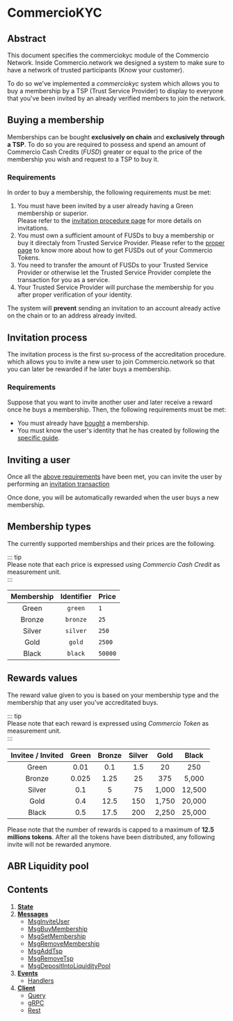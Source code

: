 <!--
order: 0
title: Commerciokyc Overview
parent:
  title: "commerciokyc"
-->

# CommercioKYC 

## Abstract

This document specifies the commerciokyc module of the Commercio Network.
Inside Commercio.network we designed a system to make sure to have a network of trusted participants (Know your customer).

To do so we've implemented a *commerciokyc* system which allows you to buy a membership by a TSP (Trust Service Provider) to display to everyone that you've been invited by an already verified members to join the network. 

## Buying a membership
Memberships can be bought **exclusively on chain** and **exclusively through a TSP**. 
To do so you are required to possess and spend an amount of Commercio Cash Credits (*FUSD*) greater or 
equal to the price of the membership you wish and request to a TSP to buy it. 

### Requirements
In order to buy a membership, the following requirements must be met: 

1. You must have been invited by a user already having a Green membership or superior.  
   Please refer to the [invitation procedure page](#invitation-process) 
   for more details on invitations. 
2. You must own a sufficient amount of FUSDs to buy a membership or buy it directaly from Trusted Service Provider. 
   Please refer to the [proper page](../commerciomint/README.md) to know more about how to get FUSDs out of your Commercio Tokens.
3. You need to transfer the amount of FUSDs to your Trusted Service Provider or otherwise let the Trusted Service Provider complete the transaction for you as a service.
4. Your Trusted Service Provider will purchase the membership for you after proper verification of your identity.
   
The system will **prevent** sending an invitation to an account already active on the chain or to an address already invited.

## Invitation process
The invitation process is the first su-process of the accreditation procedure. 
which allows you to invite a new user to join Commercio.network so that you can later be rewarded if he later
buys a membership.  

### Requirements
Suppose that you want to invite another user and later receive a reward once he buys a membership. 
Then, the following requirements must be met:

* You must already have [bought](#buying-a-membership) a membership. 
* You must know the user's identity that he has created by following the [specific guide](../id/tx/create-an-identity.md).

## Inviting a user
Once all the [above requirements](#requirements) have been met, you can invite the user by performing an
[invitation transaction](02_messages.md#msginviteuser) 

Once done, you will be automatically rewarded when the user buys a new membership.  

## Membership types
The currently supported memberships and their prices are the following.

::: tip  
Please note that each price is expressed using *Commercio Cash Credit* as measurement unit.  
::: 

| Membership | Identifier | Price | 
| :-------: | :---: | :---- |
| Green | `green` | `1` | 
| Bronze | `bronze` | `25` | 
| Silver | `silver` | `250` | 
| Gold | `gold` | `2500` | 
| Black | `black` | `50000` |

## Rewards values
The reward value given to you is based on your membership type and the membership 
that any user you've accreditated buys. 

::: tip  
Please note that each reward is expressed using *Commercio Token* as measurement unit.  
::: 

| Invitee / Invited | Green | Bronze | Silver | Gold | Black |
| :--------------: | :----: | :----: | :----: | :---: | :---: |
| Green | 0.01 | 0.1 | 1.5 | 20 | 250 | 
| Bronze | 0.025 | 1.25 | 25 | 375 | 5,000 | 
| Silver | 0.1 | 5 | 75 | 1,000 | 12,500 |
| Gold | 0.4 | 12.5 | 150 | 1,750 | 20,000 |
| Black | 0.5 | 17.5 | 200 | 2,250 | 25,000 |  

Please note that the number of rewards is capped to a maximum of **12.5 millions tokens**.
After all the tokens have been distributed, any following invite will not be rewarded anymore.

## ABR Liquidity pool



## Contents

1. **[State](01_state.md)**
2. **[Messages](02_messages.md)**
   - [MsgInviteUser](02_messages.md#msginviteuser)
   - [MsgBuyMembership](02_messages.md#msgbuymembership)
   - [MsgSetMembership](02_messages.md#msgsetmembership)
   - [MsgRemoveMembership](02_messages.md#msgremovemembership)
   - [MsgAddTsp](02_messages.md#msgaddtsp)
   - [MsgRemoveTsp](02_messages.md#msgremovetsp)
   - [MsgDepositIntoLiquidityPool](02_messages.md#msgdepositintoliquiditypool)
3. **[Events](03_events.md)**
   - [Handlers](03_events.md#handlers)
4. **[Client](04_client.md)**
   - [Query](04_client.md#query)
   - [gRPC](04_client.md#gRPC)
   - [Rest](04_client.md#rest)
